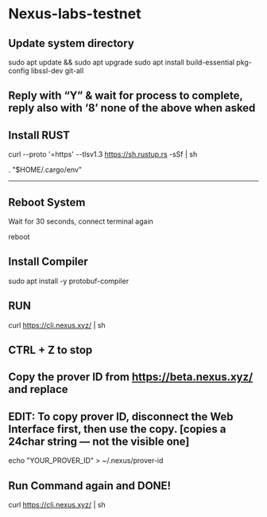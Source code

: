 # Nexus-labs-testnet

Update system directory
----------------------------------------

sudo apt update && sudo apt upgrade
sudo apt install build-essential pkg-config libssl-dev git-all

Reply with “Y” & wait for process to complete, reply also with ‘8’ none of the above when asked
----------------------------------------------------------------------------------------------------


Install RUST
-------------------------------------------------------------------------------

curl --proto '=https' --tlsv1.3 https://sh.rustup.rs -sSf | sh


. "$HOME/.cargo/env"

------------------------------------------------------------------------------

Reboot System
--------------

Wait for 30 seconds, connect terminal again

reboot


Install Compiler
-------------------------------

sudo apt install -y protobuf-compiler

RUN
----------

curl https://cli.nexus.xyz/ | sh


CTRL + Z to stop
---------------------

Copy the prover ID from https://beta.nexus.xyz/ and replace
-----------------------------------------------------------

EDIT: To copy prover ID, disconnect the Web Interface first, then use the copy. [copies a 24char string — not the visible one]
--------------------------------------------------------------------------------------------------------------------------------

echo "YOUR_PROVER_ID" > ~/.nexus/prover-id


Run Command again and DONE!
----------------------------

curl https://cli.nexus.xyz/ | sh
